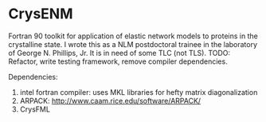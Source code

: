 CrysENM
=======

Fortran 90 toolkit for application of elastic network models to proteins in the crystalline state. 
I wrote this as a NLM postdoctoral trainee in the laboratory of George N. Phillips, Jr.  It is in need of some TLC 
(not TLS).  TODO: Refactor, write testing framework, remove compiler dependencies.  

Dependencies: 
1. intel fortran compiler: uses MKL libraries for hefty matrix diagonalization
2. ARPACK: http://www.caam.rice.edu/software/ARPACK/
3. CrysFML
